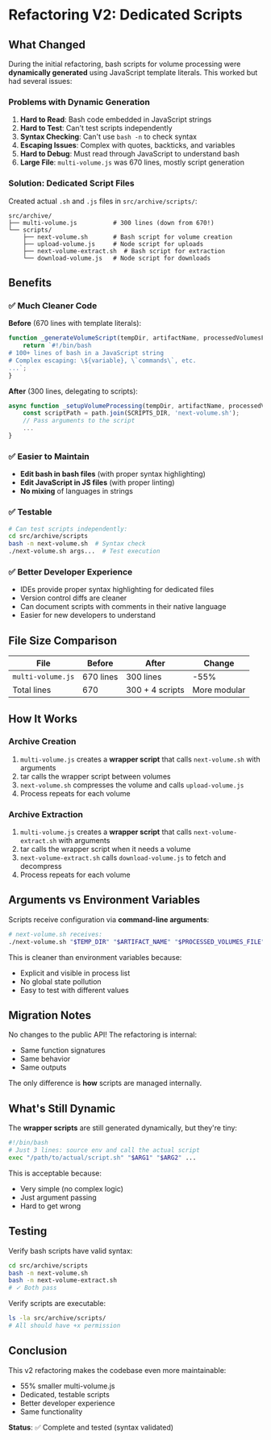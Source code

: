 # Refactoring V2: Dedicated Scripts

## What Changed

During the initial refactoring, bash scripts for volume processing were **dynamically generated** using JavaScript template literals. This worked but had several issues:

### Problems with Dynamic Generation

1. **Hard to Read**: Bash code embedded in JavaScript strings
2. **Hard to Test**: Can't test scripts independently
3. **Syntax Checking**: Can't use `bash -n` to check syntax
4. **Escaping Issues**: Complex with quotes, backticks, and variables
5. **Hard to Debug**: Must read through JavaScript to understand bash
6. **Large File**: `multi-volume.js` was 670 lines, mostly script generation

### Solution: Dedicated Script Files

Created actual `.sh` and `.js` files in `src/archive/scripts/`:

```
src/archive/
├── multi-volume.js          # 300 lines (down from 670!)
└── scripts/
    ├── next-volume.sh       # Bash script for volume creation
    ├── upload-volume.js     # Node script for uploads
    ├── next-volume-extract.sh  # Bash script for extraction
    └── download-volume.js   # Node script for downloads
```

## Benefits

### ✅ Much Cleaner Code

**Before** (670 lines with template literals):
```javascript
function _generateVolumeScript(tempDir, artifactName, processedVolumesFile) {
    return `#!/bin/bash
# 100+ lines of bash in a JavaScript string
# Complex escaping: \${variable}, \`commands\`, etc.
...`;
}
```

**After** (300 lines, delegating to scripts):
```javascript
async function _setupVolumeProcessing(tempDir, artifactName, processedVolumesFile) {
    const scriptPath = path.join(SCRIPTS_DIR, 'next-volume.sh');
    // Pass arguments to the script
    ...
}
```

### ✅ Easier to Maintain

- **Edit bash in bash files** (with proper syntax highlighting)
- **Edit JavaScript in JS files** (with proper linting)
- **No mixing** of languages in strings

### ✅ Testable

```bash
# Can test scripts independently:
cd src/archive/scripts
bash -n next-volume.sh  # Syntax check
./next-volume.sh args...  # Test execution
```

### ✅ Better Developer Experience

- IDEs provide proper syntax highlighting for dedicated files
- Version control diffs are cleaner
- Can document scripts with comments in their native language
- Easier for new developers to understand

## File Size Comparison

| File | Before | After | Change |
|------|--------|-------|--------|
| `multi-volume.js` | 670 lines | 300 lines | -55% |
| Total lines | 670 | 300 + 4 scripts | More modular |

## How It Works

### Archive Creation

1. `multi-volume.js` creates a **wrapper script** that calls `next-volume.sh` with arguments
2. tar calls the wrapper script between volumes
3. `next-volume.sh` compresses the volume and calls `upload-volume.js`
4. Process repeats for each volume

### Archive Extraction

1. `multi-volume.js` creates a **wrapper script** that calls `next-volume-extract.sh` with arguments
2. tar calls the wrapper script when it needs a volume
3. `next-volume-extract.sh` calls `download-volume.js` to fetch and decompress
4. Process repeats for each volume

## Arguments vs Environment Variables

Scripts receive configuration via **command-line arguments**:

```bash
# next-volume.sh receives:
./next-volume.sh "$TEMP_DIR" "$ARTIFACT_NAME" "$PROCESSED_VOLUMES_FILE" "$COMPRESSION_LEVEL"
```

This is cleaner than environment variables because:
- Explicit and visible in process list
- No global state pollution
- Easy to test with different values

## Migration Notes

No changes to the public API! The refactoring is internal:
- Same function signatures
- Same behavior
- Same outputs

The only difference is **how** scripts are managed internally.

## What's Still Dynamic

The **wrapper scripts** are still generated dynamically, but they're tiny:

```bash
#!/bin/bash
# Just 3 lines: source env and call the actual script
exec "/path/to/actual/script.sh" "$ARG1" "$ARG2" ...
```

This is acceptable because:
- Very simple (no complex logic)
- Just argument passing
- Hard to get wrong

## Testing

Verify bash scripts have valid syntax:
```bash
cd src/archive/scripts
bash -n next-volume.sh
bash -n next-volume-extract.sh
# ✓ Both pass
```

Verify scripts are executable:
```bash
ls -la src/archive/scripts/
# All should have +x permission
```

## Conclusion

This v2 refactoring makes the codebase even more maintainable:
- 55% smaller multi-volume.js
- Dedicated, testable scripts
- Better developer experience
- Same functionality

**Status**: ✅ Complete and tested (syntax validated)

